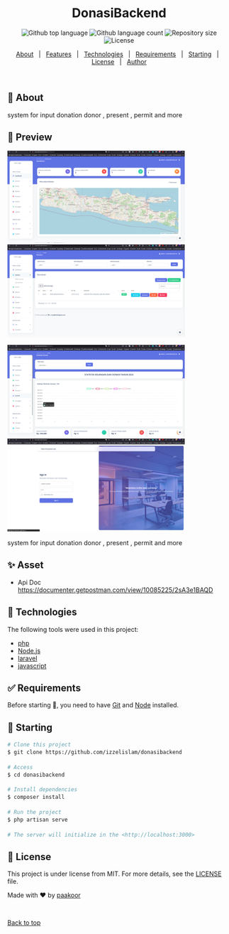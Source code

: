<h1 align="center">DonasiBackend</h1>

<p align="center">
  <img alt="Github top language" src="https://img.shields.io/github/languages/top/izzelislam/donasibackend?color=56BEB8">

  <img alt="Github language count" src="https://img.shields.io/github/languages/count/izzelislam/donasibackend?color=56BEB8">

  <img alt="Repository size" src="https://img.shields.io/github/repo-size/izzelislam/donasibackend?color=56BEB8">

  <img alt="License" src="https://img.shields.io/github/license/izzelislam/donasibackend?color=56BEB8">

  <!-- <img alt="Github issues" src="https://img.shields.io/github/issues/izzelislam/donasibackend?color=56BEB8" /> -->

  <!-- <img alt="Github forks" src="https://img.shields.io/github/forks/izzelislam/donasibackend?color=56BEB8" /> -->

  <!-- <img alt="Github stars" src="https://img.shields.io/github/stars/izzelislam/donasibackend?color=56BEB8" /> -->
</p>

<!-- Status -->

<!-- <h4 align="center"> 
	🚧  DonasiBackend 🚀 Under construction...  🚧
</h4> 

<hr> -->

<p align="center">
  <a href="#dart-about">About</a> &#xa0; | &#xa0; 
  <a href="#sparkles-features">Features</a> &#xa0; | &#xa0;
  <a href="#rocket-technologies">Technologies</a> &#xa0; | &#xa0;
  <a href="#white_check_mark-requirements">Requirements</a> &#xa0; | &#xa0;
  <a href="#checkered_flag-starting">Starting</a> &#xa0; | &#xa0;
  <a href="#memo-license">License</a> &#xa0; | &#xa0;
  <a href="https://github.com/izzelislam" target="_blank">Author</a>
</p>

<br>

## :dart: About ##

system for input donation donor , present , permit and more

##  🧠 Preview ##
<img src="./preview/1.png" alt="drawing" width="400"/><img src="./preview/2.png" alt="drawing" width="400"/>

<img src="./preview/3.png" alt="drawing" width="400"/><img src="./preview/4.png" alt="drawing" width="400"/>

system for input donation donor , present , permit and more

## :sparkles: Asset ##

- Api Doc
   https://documenter.getpostman.com/view/10085225/2sA3e1BAQD 

## :rocket: Technologies ##

The following tools were used in this project:

- [php](https://php.com/)
- [Node.js](https://nodejs.org/en/)
- [laravel](https://pt-br.reactjs.org/)
- [javascript](https://www.typescriptlang.org/)

## :white_check_mark: Requirements ##

Before starting :checkered_flag:, you need to have [Git](https://git-scm.com) and [Node](https://nodejs.org/en/) installed.

## :checkered_flag: Starting ##

```bash
# Clone this project
$ git clone https://github.com/izzelislam/donasibackend

# Access
$ cd donasibackend

# Install dependencies
$ composer install

# Run the project
$ php artisan serve

# The server will initialize in the <http://localhost:3000>
```

## :memo: License ##

This project is under license from MIT. For more details, see the [LICENSE](LICENSE.md) file.


Made with :heart: by <a href="https://github.com/izzelislam" target="_blank">paakoor</a>

&#xa0;

<a href="#top">Back to top</a>
